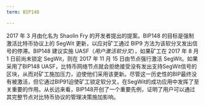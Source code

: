 ```yaml
---
term: BIP148

---
```

2017 年 3 月由化名为 Shaolin Fry 的开发者提出的提案。BIP148 的目标是强制激活比特币协议上的 SegWit 更新，以应对矿工通过 BIP9 方法为该软分叉发出信号的停滞。BIP148 建议实施 UASF（*用户激活软分叉*），如果矿工在 2017 年 8 月 1 日前尚未锁定 SegWit，则在 2017 年 11 月 15 日由节点强行激活 SegWit。如果采用了BIP148 UASF，比特币网络节点就会拒绝接受没有发出支持SegWit信号的区块，从而对矿工施加压力，迫使他们采用该更新。尽管这一历史性的BIP最终没有被激活，但它通过BIP91迫使矿工锁定软分叉，在SegWit的成功应用中发挥了至关重要的作用。从长远来看，BIP148开创了一个重要先例，证明了用户可以通过其完整节点对比特币协议的管理决策施加影响。